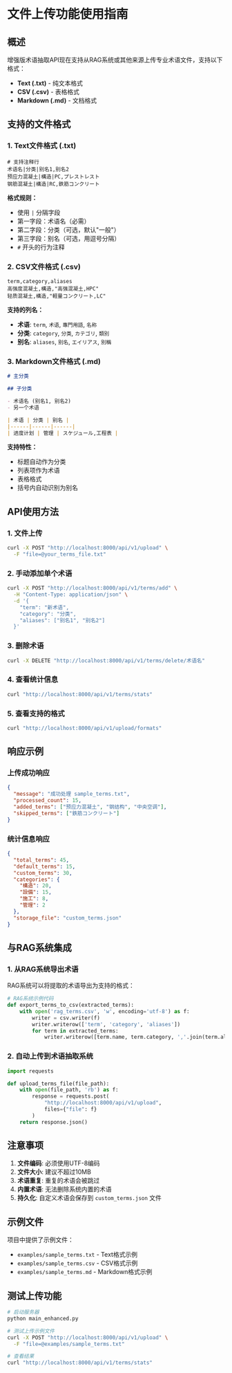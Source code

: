 # 文件上传功能使用指南

## 概述

增强版术语抽取API现在支持从RAG系统或其他来源上传专业术语文件，支持以下格式：
- **Text (.txt)** - 纯文本格式
- **CSV (.csv)** - 表格格式  
- **Markdown (.md)** - 文档格式

## 支持的文件格式

### 1. Text文件格式 (.txt)

```
# 支持注释行
术语名|分类|别名1,别名2
预应力混凝土|構造|PC,プレストレスト
钢筋混凝土|構造|RC,鉄筋コンクリート
```

**格式规则：**
- 使用 `|` 分隔字段
- 第一字段：术语名（必需）
- 第二字段：分类（可选，默认"一般"）
- 第三字段：别名（可选，用逗号分隔）
- `#` 开头的行为注释

### 2. CSV文件格式 (.csv)

```csv
term,category,aliases
高强度混凝土,構造,"高强混凝土,HPC"
轻质混凝土,構造,"軽量コンクリート,LC"
```

**支持的列名：**
- **术语**: `term`, `术语`, `專門用語`, `名称`
- **分类**: `category`, `分类`, `カテゴリ`, `類別`
- **别名**: `aliases`, `别名`, `エイリアス`, `別稱`

### 3. Markdown文件格式 (.md)

```markdown
# 主分类

## 子分类

- 术语名 (别名1, 别名2)
- 另一个术语

| 术语 | 分类 | 别名 |
|------|------|------|
| 进度计划 | 管理 | スケジュール,工程表 |
```

**支持特性：**
- 标题自动作为分类
- 列表项作为术语
- 表格格式
- 括号内自动识别为别名

## API使用方法

### 1. 文件上传

```bash
curl -X POST "http://localhost:8000/api/v1/upload" \
  -F "file=@your_terms_file.txt"
```

### 2. 手动添加单个术语

```bash
curl -X POST "http://localhost:8000/api/v1/terms/add" \
  -H "Content-Type: application/json" \
  -d '{
    "term": "新术语",
    "category": "分类",
    "aliases": ["别名1", "别名2"]
  }'
```

### 3. 删除术语

```bash
curl -X DELETE "http://localhost:8000/api/v1/terms/delete/术语名"
```

### 4. 查看统计信息

```bash
curl "http://localhost:8000/api/v1/terms/stats"
```

### 5. 查看支持的格式

```bash
curl "http://localhost:8000/api/v1/upload/formats"
```

## 响应示例

### 上传成功响应
```json
{
  "message": "成功处理 sample_terms.txt",
  "processed_count": 15,
  "added_terms": ["预应力混凝土", "钢结构", "中央空调"],
  "skipped_terms": ["鉄筋コンクリート"]
}
```

### 统计信息响应
```json
{
  "total_terms": 45,
  "default_terms": 15,
  "custom_terms": 30,
  "categories": {
    "構造": 20,
    "設備": 15,
    "施工": 8,
    "管理": 2
  },
  "storage_file": "custom_terms.json"
}
```

## 与RAG系统集成

### 1. 从RAG系统导出术语

RAG系统可以将提取的术语导出为支持的格式：

```python
# RAG系统示例代码
def export_terms_to_csv(extracted_terms):
    with open('rag_terms.csv', 'w', encoding='utf-8') as f:
        writer = csv.writer(f)
        writer.writerow(['term', 'category', 'aliases'])
        for term in extracted_terms:
            writer.writerow([term.name, term.category, ','.join(term.aliases)])
```

### 2. 自动上传到术语抽取系统

```python
import requests

def upload_terms_file(file_path):
    with open(file_path, 'rb') as f:
        response = requests.post(
            "http://localhost:8000/api/v1/upload",
            files={"file": f}
        )
    return response.json()
```

## 注意事项

1. **文件编码**: 必须使用UTF-8编码
2. **文件大小**: 建议不超过10MB
3. **术语重复**: 重复的术语会被跳过
4. **内置术语**: 无法删除系统内置的术语
5. **持久化**: 自定义术语会保存到 `custom_terms.json` 文件

## 示例文件

项目中提供了示例文件：
- `examples/sample_terms.txt` - Text格式示例
- `examples/sample_terms.csv` - CSV格式示例  
- `examples/sample_terms.md` - Markdown格式示例

## 测试上传功能

```bash
# 启动服务器
python main_enhanced.py

# 测试上传示例文件
curl -X POST "http://localhost:8000/api/v1/upload" \
  -F "file=@examples/sample_terms.txt"

# 查看结果
curl "http://localhost:8000/api/v1/terms/stats"
```